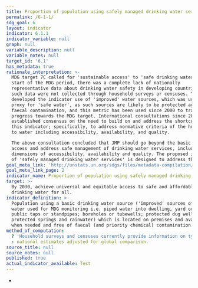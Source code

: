 ```yaml
---
title: Proportion of population using safely managed drinking water services
permalink: /6-1-1/
sdg_goal: 6
layout: indicator
indicator: 6.1.1
indicator_variable: null
graph: null
variable_description: null
variable_notes: null
target_id: '6.1'
has_metadata: true
rationale_interpretation: >-
  MDG target 7C called for 'sustainable access' to 'safe drinking water'. At the
  start of the MDG period, there was a complete lack of nationally
  representative data about drinking water safety in developing countries, and
  such data were not collected through household surveys or censuses. The JMP
  developed the indicator use of 'improved' water sources, which was used as a
  proxy for 'safe water', as such sources are likely to be protected against
  faecal contamination, and this metric has been used since 2000 to track
  progress towards the MDG target. International consultations since 2011 have
  established consensus on the need to build on and address the shortcomings of
  this indicator; specifically, to address normative criteria of the human right
  to water including accessibility, availability, and quality. 

  The above consultation concluded that JMP should go beyond the basic level of
  access and address safe management of drinking water services, including
  dimensions of accessibility, availability and quality. The proposed indicator
  of 'safely managed drinking water services' is designed to address this.
goal_meta_link: 'http://unstats.un.org/sdgs/files/metadata-compilation/Metadata-Goal-6.pdf'
goal_meta_link_page: 2
indicator_name: Proportion of population using safely managed drinking water services
target: >-
  By 2030, achieve universal and equitable access to safe and affordable
  drinking water for all.
indicator_definition: >-
  Population using a basic drinking water source ('improved' sources of drinking
  water used for MDG monitoring i.e. piped water into dwelling, yard or plot;
  public taps or standpipes; boreholes or tubewells; protected dug wells;
  protected springs and rainwater) which is located on premises and available
  when needed and free of faecal (and priority chemical) contamination.
method_of_computation:
  ? 'Household surveys and censuses currently provide information on types of basic drinking water sources listed above, and also indicate if sources are on premises. These data sources often have information on the availability of water and increasingly on the quality of water at the household level, through direct testing of drinking water for faecal or chemical contamination. These data will be combined with data on availability and compliance with drinking water quality standards (faecal and chemical) from administrative reporting or regulatory bodies. The WHO/UNICEF Joint Monitoring Programme for Water Supply and Sanitation (JMP) estimates access to basic services for each country, separately in urban and rural areas, by fitting a regression line to a series of data points from household surveys and censuses. This approach was used to report on use of ''improved water'' sources for MDG monitoring. The JMP is evaluating the use of alternative statistical estimation methods as more data become available. The accompanying Statistical Note describes in more detail how data on availability and quality from different sources, can be combined with data on use of different types of supplies, as recorded in the current JMP database to compute the proposed indicator. Predominant type of statistics'
  : national estimates adjusted for global comparison.
source_title: null
source_notes: null
published: true
actual_indicator_available: Test
---
```





-